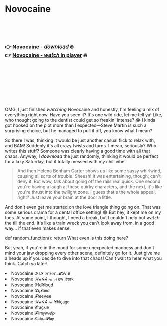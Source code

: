 <h1>Novocaine</h1>

<br><br><br>

<h3>👉 <a href="https://Rons-sadgucheco1974.github.io/elwxxiipft/">Novocaine - 𝘥𝘰𝘸𝘯𝘭𝘰𝘢𝘥</a> 🔥<br>
👉 <a href="https://Rons-sadgucheco1974.github.io/elwxxiipft/">Novocaine - 𝘸𝘢𝘵𝘤𝘩 in player</a> 🔥
</h3>



<br><br><br><br><br><br><br>


OMG, I just finished 𝘸𝘢𝘵𝘤𝘩𝘪𝘯𝘨 Novocaine and honestly, I'm feeling a mix of everything right now. Have you seen it? It's one wild ride, let me tell ya! Like, who thought going to the dentist could get so freakin' intense? 😂 I kinda got hooked on the plot more than I expected—Steve Martin is such a surprising choice, but he managed to pull it off, you know what I mean?

So there I was, thinking it would be just another casual flick to relax with, and BAM! Suddenly it's all crazy twists and turns. I mean, seriously? Who writes this stuff? Someone was clearly having a good time with all that chaos. Anyway, I 𝘥𝘰𝘸𝘯𝘭𝘰𝘢𝘥 the   just randomly, thinking it would be perfect for a lazy Saturday, but it totally messed with my chill vibe.

> And then Helena Bonham Carter shows up like some sassy whirlwind, causing all sorts of trouble. Sheesh! It was entertaining, though; can't deny it. But wow, talk about going off the rails real quick. One second you're having a laugh at these quirky characters, and the next, it's like you're thrust into the twilight zone. I guess that's the whole appeal, right? Just leave your brain at the door a little.

And don't even get me started on the love triangle thing going on. That was some serious drama for a dental office setting! 😂 But hey, it kept me on my toes. At some point, I thought, I need a break, but I couldn't help but 𝘸𝘢𝘵𝘤𝘩 the   till the end. It's like a train wreck you can't look away from, in a good way... if that even makes sense.

def random_function():
    return What even is this doing here?

But yeah, if you're in the mood for some unexpected madness and don't mind your jaw dropping every other scene, definitely go for it. Just give me a heads up if you decide to dive into that chaos! Can't wait to hear what you think. Catch ya later!

<li>Novocaine 𝒴𝖳𝒮 𝒴𝖨𝖥𝒴 𝓜𝗈ν𝗂𝖾</li>
<li>Novocaine 𝒲𝒶𝓉𝒸𝒽 𝒾𝓃 𝒩𝖾𝗐 𝒴𝗈𝗋𝗄</li>
<li>Novocaine 𝓥𝗂ԁ𝓒𝗅𝗈ųԁ</li>
<li>Novocaine 𝓓ų𝓫𝖻𝖾𝖽</li>
<li>Novocaine 𝓕𝗋𝖾𝖾ν𝖾𝖾</li>
<li>Novocaine 𝒲𝒶𝓉𝒸𝒽 𝒾𝓃 𝓒𝗁𝗂ç𝖺𝗀𝗈</li>
<li>Novocaine 𝓒𝗋𝖺ç𝗄𝗅𝖾</li>
<li>Novocaine 𝓕𝗂𝗅𝗆𝗒𝗐𝓐ρ</li>
<li>Novocaine 𝓞𝓃𝗂𝗈𝓃𝓟𝗅𝖆𝗒</li>
